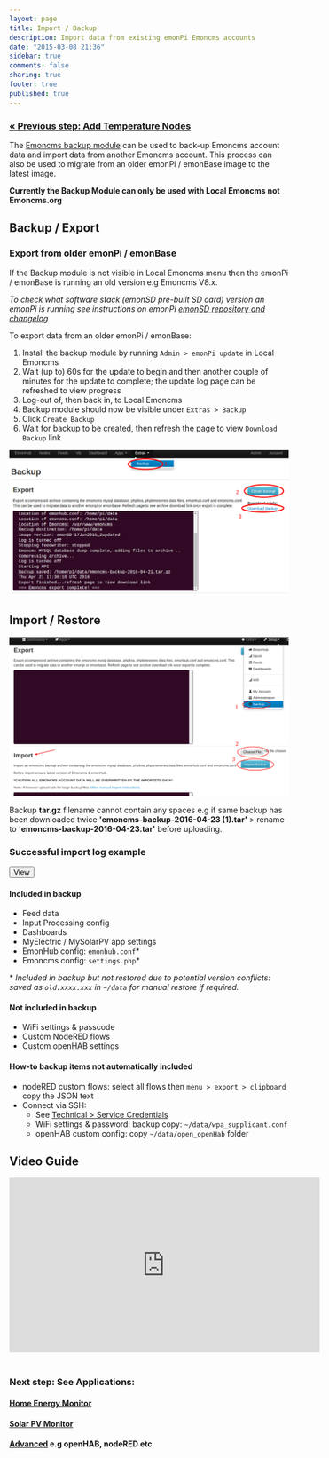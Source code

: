 ```yaml
---
layout: page
title: Import / Backup
description: Import data from existing emonPi Emoncms accounts
date: "2015-03-08 21:36"
sidebar: true
comments: false
sharing: true
footer: true
published: true
---
```


### [&laquo; Previous step: Add Temperature Nodes](/setup/emonth/)

The [Emoncms backup module](https://github.com/emoncms/backup) can be used to back-up Emoncms account data and import data from another Emoncms account. This process can also be used to migrate from an older emonPi / emonBase image to the latest image.

**Currently the Backup Module can only be used with Local Emoncms not Emoncms.org**

 
## Backup / Export

### Export from older emonPi / emonBase

If the Backup module is not visible in Local Emoncms menu then the emonPi / emonBase is running an old version e.g Emoncms V8.x.

*To check what software stack (emonSD pre-built SD card) version an emonPi is running see instructions on emonPi [emonSD repository and changelog](github.com/openenergymonitor/emonpi/wiki/emonSD-pre-built-SD-card-Repository-&-Change-Log)*

To export data from an older emonPi / emonBase:

1. Install the backup module by running `Admin > emonPi update` in Local Emoncms
2. Wait (up to) 60s for the update to begin and then another couple of minutes for the update to complete; the update log page can be refreshed to view progress
3. Log-out of, then back in, to Local Emoncms
4. Backup module should now be visible under `Extras > Backup`
5. Click `Create Backup`
6. Wait for backup to be created, then refresh the page to view `Download Backup` link



![backup old data](/images/setup/low-write-17june15-backup.png)






## Import / Restore



![Import](/images/setup/import1.png)

<p class='note warning'>
Backup <b>tar.gz</b> filename cannot contain any spaces e.g if same backup has been downloaded twice <b>'emoncms-backup-2016-04-23 (1).tar'</b> > rename to <b>'emoncms-backup-2016-04-23.tar'</b> before uploading.
</p>


### Successful import log example

<script src="https://ajax.googleapis.com/ajax/libs/jquery/1.6.4/jquery.min.js" type="text/javascript"></script>
<script src="/javascripts/showHide.js" type="text/javascript"></script>
<script type="text/javascript">

$(document).ready(function(){


   $('.show_hide').showHide({
		speed: 100,  // speed you want the toggle to happen
		easing: '',  // the animation effect you want. Remove this line if you dont want an effect and if you haven't included jQuery UI
		changeText: 0, // if you dont want the button text to change, set this to 0
		showText: 'View',// the button text to show when a div is closed
		hideText: 'Close' // the button text to show when a div is open
					 
	});


});

</script>


<button type="button" class="show_hide" href="#" rel="#slidingDiv">View</button>
<div id="slidingDiv" class="toggleDiv" style="display: none;">

<pre>
    Sat 23 Apr 00:42:28 UTC 2016
    Reading ~/backup/config.cfg....
    Location of mysql database: /home/pi/data
    Location of emonhub.conf: /home/pi/data
    Location of emoncms.conf: /home/pi/data
    Location of Emoncms: /var/www/emoncms
    Backup destination: /home/pi/data
    Backup source path: /home/pi/data/uploads
    Starting import from /home/pi/data/uploads to /home/pi/data...
    Image version: emonSD-29Mar16
    new image
    Backup found: emoncms-backup-2016-04-23.tar.gz starting import..
    Decompressing backup..
    Removing compressed backup to save disk space..
    Wipe any current data from account..
    Restore phpfina and phptimeseries data folders...
    Emoncms MYSQL database import...
    Import emonhub.conf > /home/pi/data/old.emohub.conf
    Import emoncms.conf > /home/pi/data/old.emoncms.conf
    Start with fresh config: copy NEW default emonpi.emonhub.conf:
    cp /home/pi/emonhub/conf/emonpi.default.emonhub.conf /home/pi/data/emonhub.conf
    OK
    Update Emoncms Database
    ["ALTER TABLE dashboard MODIFY `height` int(11) Default '600'","ALTER TABLE dashboard MODIFY `main` tinyint(1) Default '0'","ALTER TABLE dashboard MODIFY `public` tinyint(1) Default '0'","ALTER TABLE dashboard MODIFY `published` tinyint(1) Default '0'","ALTER TABLE dashboard MODIFY `showdescription` tinyint(1) Default '0'","ALTER TABLE `dashboard` ADD `backgroundcolor` varchar(6) NOT NULL DEFAULT 'EDF7FC'","ALTER TABLE feeds MODIFY `time` int(10);","ALTER TABLE feeds MODIFY `value` double;","ALTER TABLE `feeds` ADD `processList` text NOT NULL","ALTER TABLE input MODIFY `time` int(10);","ALTER TABLE users MODIFY `salt` varchar(32);","ALTER TABLE users MODIFY `timezone` varchar(64) Default 'UTC';"]
    Restarting emonhub...
    Restarting feedwriter...
    Sat 23 Apr 00:42:39 UTC 2016
    === Emoncms import complete! ===
</pre>
</div>


#### Included in backup

- Feed data
- Input Processing config
- Dashboards
- MyElectric / MySolarPV app settings
- EmonHub config: `emonhub.conf`*
- Emoncms config: `settings.php`*

\* *Included in backup but not restored due to potential version conflicts: saved as `old.xxxx.xxx` in `~/data` for manual restore if required.*

#### Not included in backup

- WiFi settings & passcode
- Custom NodeRED flows
- Custom openHAB settings

#### How-to backup items not automatically included

- nodeRED custom flows: select all flows then `menu > export > clipboard` copy the JSON text
- Connect via SSH:
  - See [Technical > Service Credentials](/technical/credentials/)
  - WiFi settings & password: backup copy: `~/data/wpa_supplicant.conf`
  - openHAB custom config: copy `~/data/open_openHab` folder

## Video Guide

<div class='videoWrapper'>
<iframe width="560" height="315" src="https://www.youtube.com/embed/5U_tOlsWjXM" frameborder="0" allowfullscreen></iframe>
</div>

<br>

### Next step: See Applications:



#### [Home Energy Monitor](/applications/home-energy/)

#### [Solar PV Monitor](/applications/solar-pv/)

#### [Advanced](/applications/advanced) e.g openHAB, nodeRED etc

